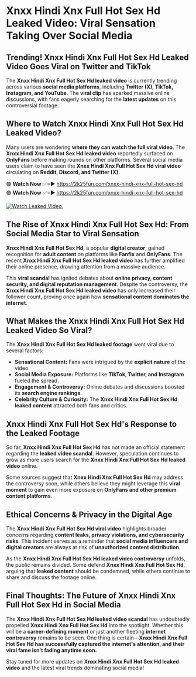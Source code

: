# Xnxx Hindi Xnx Full Hot Sex Hd Leaked Video: Viral Sensation Taking Over Social Media

## **Trending! Xnxx Hindi Xnx Full Hot Sex Hd Leaked Video Goes Viral on Twitter and TikTok**
The **Xnxx Hindi Xnx Full Hot Sex Hd leaked video** is currently trending across various **social media platforms**, including **Twitter (X), TikTok, Instagram, and YouTube**. The **viral clip** has sparked massive online discussions, with fans eagerly searching for the **latest updates** on this controversial footage.

## **Where to Watch Xnxx Hindi Xnx Full Hot Sex Hd Leaked Video?**
Many users are wondering **where they can watch the full viral video**. The **Xnxx Hindi Xnx Full Hot Sex Hd leaked video** reportedly surfaced on **OnlyFans** before making rounds on other platforms. Several social media users claim to have seen the **Xnxx Hindi Xnx Full Hot Sex Hd viral video** circulating on **Reddit, Discord, and Twitter (X).**

🟢 **Watch Now** ✅=► https://2k25fun.com/xnxx-hindi-xnx-full-hot-sex-hd  
🟢 **Watch Now** ✅=► https://2k25fun.com/xnxx-hindi-xnx-full-hot-sex-hd  

[![Watch Leaked Video.](https://miro.medium.com/v2/resize:fit:828/format:webp/1*cilzJN44JGOrTw9NJCrNHA.gif "Watch Leaked Video")](https://2k25fun.com/xnxx-hindi-xnx-full-hot-sex-hd)

## **The Rise of Xnxx Hindi Xnx Full Hot Sex Hd: From Social Media Star to Viral Sensation**
**Xnxx Hindi Xnx Full Hot Sex Hd**, a popular **digital creator**, gained recognition for **adult content** on platforms like **Fanfix** and **OnlyFans**. The recent **Xnxx Hindi Xnx Full Hot Sex Hd leaked video** has further amplified their online presence, drawing attention from a massive audience.

This **viral scandal** has ignited debates about **online privacy, content security, and digital reputation management**. Despite the controversy, the **Xnxx Hindi Xnx Full Hot Sex Hd leaked video** has only increased their follower count, proving once again how **sensational content dominates the internet**.

## **What Makes the Xnxx Hindi Xnx Full Hot Sex Hd Leaked Video So Viral?**
The **Xnxx Hindi Xnx Full Hot Sex Hd leaked footage** went viral due to several factors:
- **Sensational Content:** Fans were intrigued by the **explicit nature** of the video.
- **Social Media Exposure:** Platforms like **TikTok, Twitter, and Instagram** fueled the spread.
- **Engagement & Controversy:** Online debates and discussions boosted its **search engine rankings**.
- **Celebrity Culture & Curiosity:** The **Xnxx Hindi Xnx Full Hot Sex Hd leaked content** attracted both fans and critics.

## **Xnxx Hindi Xnx Full Hot Sex Hd's Response to the Leaked Footage**
So far, **Xnxx Hindi Xnx Full Hot Sex Hd** has not made an official statement regarding the **leaked video scandal**. However, speculation continues to grow as more users search for the **Xnxx Hindi Xnx Full Hot Sex Hd leaked video** online.

Some sources suggest that **Xnxx Hindi Xnx Full Hot Sex Hd** may address the controversy soon, while others believe they might leverage this **viral moment** to gain even more exposure on **OnlyFans and other premium content platforms**.

## **Ethical Concerns & Privacy in the Digital Age**
The **Xnxx Hindi Xnx Full Hot Sex Hd viral video** highlights broader concerns regarding **content leaks, privacy violations, and cybersecurity risks**. This incident serves as a reminder that **social media influencers and digital creators** are always at risk of **unauthorized content distribution**.

As the **Xnxx Hindi Xnx Full Hot Sex Hd leaked video controversy** unfolds, the public remains divided. Some defend **Xnxx Hindi Xnx Full Hot Sex Hd**, arguing that **leaked content** should be condemned, while others continue to share and discuss the footage online.

## **Final Thoughts: The Future of Xnxx Hindi Xnx Full Hot Sex Hd in Social Media**
The **Xnxx Hindi Xnx Full Hot Sex Hd leaked video scandal** has undoubtedly propelled **Xnxx Hindi Xnx Full Hot Sex Hd** into the spotlight. Whether this will be a **career-defining moment** or just another fleeting **internet controversy** remains to be seen. One thing is certain—**Xnxx Hindi Xnx Full Hot Sex Hd has successfully captured the internet's attention, and their viral fame isn't fading anytime soon.**

Stay tuned for more updates on **Xnxx Hindi Xnx Full Hot Sex Hd leaked video** and the latest viral trends dominating social media!